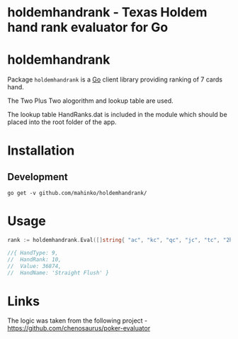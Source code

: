 holdemhandrank - Texas Holdem hand rank evaluator for Go
===========================

# holdemhandrank

Package `holdemhandrank` is a [Go](http://golang.org) client library providing ranking of 7 cards hand.

The Two Plus Two alogorithm and lookup table are used. 

The lookup table HandRanks.dat is included in the module which should be placed into the root folder of the app.


# Installation

## Development

```
go get -v github.com/mahinko/holdemhandrank/
```

# Usage
```go
rank := holdemhandrank.Eval([]string{ "ac", "kc", "qc", "jc", "tc", "2h", "3s" })

//{ HandType: 9,
//  HandRank: 10,
//  Value: 36874,
//  HandName: 'Straight Flush' }
```

# Links
The logic was taken from the following project - https://github.com/chenosaurus/poker-evaluator
